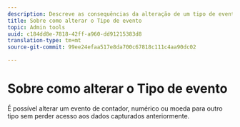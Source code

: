 ```yaml
---
description: Descreve as consequências da alteração de um tipo de evento depois de os dados terem sido coletados.
title: Sobre como alterar o Tipo de evento
topic: Admin tools
uuid: c184dd8e-7818-42ff-a960-dd91215383d8
translation-type: tm+mt
source-git-commit: 99ee24efaa517e8da700c67818c111c4aa90dc02

---
```



# Sobre como alterar o Tipo de evento

É possível alterar um evento de contador, numérico ou moeda para outro tipo sem perder acesso aos dados capturados anteriormente.
